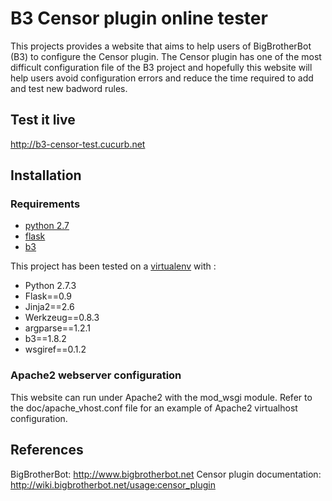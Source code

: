 B3 Censor plugin online tester
==============================

This projects provides a website that aims to help users of BigBrotherBot (B3) to configure the Censor plugin.
The Censor plugin has one of the most difficult configuration file of the B3 project and hopefully this website will help users avoid configuration errors and reduce the time required to add and test new badword rules.


Test it live
------------

http://b3-censor-test.cucurb.net



Installation
------------

### Requirements

- [python 2.7](www.python.org)
- [flask](http://pypi.python.org/pypi/Flask/)
- [b3](http://pypi.python.org/pypi/b3/)


This project has been tested on a [virtualenv](http://pypi.python.org/pypi/virtualenv/) with :
- Python 2.7.3
- Flask==0.9
- Jinja2==2.6
- Werkzeug==0.8.3
- argparse==1.2.1
- b3==1.8.2
- wsgiref==0.1.2


### Apache2 webserver configuration

This website can run under Apache2 with the mod_wsgi module.
Refer to the doc/apache_vhost.conf file for an example of Apache2 virtualhost configuration.



References
----------

BigBrotherBot: http://www.bigbrotherbot.net
Censor plugin documentation: http://wiki.bigbrotherbot.net/usage:censor_plugin
